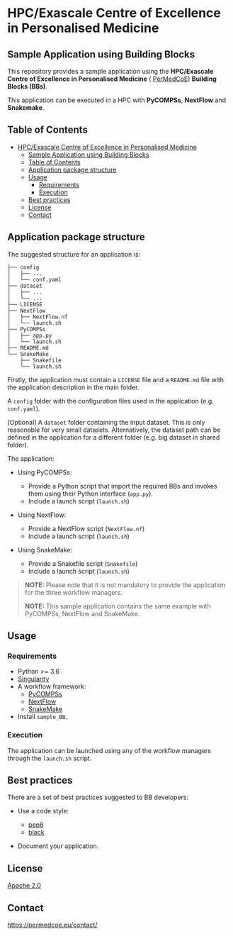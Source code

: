 # HPC/Exascale Centre of Excellence in Personalised Medicine

## Sample Application using Building Blocks

This repository provides a sample application using the **HPC/Exascale Centre of Excellence in Personalised Medicine** (
[PerMedCoE](https://permedcoe.eu/)) **Building Blocks (BBs)**.

This application can be executed in a HPC with **PyCOMPSs**, **NextFlow** and **Snakemake**.

## Table of Contents

- [HPC/Exascale Centre of Excellence in Personalised Medicine](#hpcexascale-centre-of-excellence-in-personalised-medicine)
  - [Sample Application using Building Blocks](#sample-application-using-building-blocks)
  - [Table of Contents](#table-of-contents)
  - [Application package structure](#application-package-structure)
  - [Usage](#usage)
    - [Requirements](#requirements)
    - [Execution](#execution)
  - [Best practices](#best-practices)
  - [License](#license)
  - [Contact](#contact)

## Application package structure

The suggested structure for an application is:

```text
├── config
│   ├── ...
│   └── conf.yaml
├── dataset
│   ├── ...
│   └── ...
├── LICENSE
├── NextFlow
│   ├── NextFlow.nf
│   └── launch.sh
├── PyCOMPSs
│   ├── app.py
│   └── launch.sh
├── README.md
└── SnakeMake
    ├── Snakefile
    └── launch.sh
```

Firstly, the application must contain a `LICENSE` file and a `README.md` file with the application description in the main folder.

A `config` folder with the configuration files used in the application (e.g. `conf.yaml`).

[Optional] A `dataset` folder containing the input dataset. This is only reasonable for very small datasets. Alternatively, the dataset path can be defined in the application for a different folder (e.g. big dataset in shared folder).

The application:

- Using PyCOMPSs:
  - Provide a Python script that import the required BBs and invokes them using their Python interface (`app.py`).
  - Include a launch script (`launch.sh`)

- Using NextFlow:
  - Provide a NextFlow script (`NextFlow.nf`)
  - Include a launch script (`launch.sh`)

- Using SnakeMake:
  - Provide a Snakefile script (`Snakefile`)
  - Include a launch script (`launch.sh`)

> **NOTE:** Please note that it is not mandatory to provide the application for the three workflow managers.
>
> **NOTE:** This sample application contains the same example with PyCOMPSs, NextFlow and SnakeMake.

## Usage

### Requirements

- Python >= 3.6
- [Singularity](https://singularity.lbl.gov/docs-installation)
- A workflow framework:
  - [PyCOMPSs](https://pycompss.readthedocs.io/en/latest/Sections/00_Quickstart.html)
  - [NextFlow](https://www.nextflow.io/docs/latest/getstarted.html)
  - [SnakeMake](https://snakemake.readthedocs.io/en/stable/getting_started/installation.html)
- Install `sample_BB`.

### Execution

The application can be launched using any of the workflow managers through the `launch.sh` script.

## Best practices

There are a set of best practices suggested to BB developers:

- Use a code style:
  - [pep8](https://www.python.org/dev/peps/pep-0008/)
  - [black](https://github.com/psf/black)

- Document your application.

## License

[Apache 2.0](https://www.apache.org/licenses/LICENSE-2.0)

## Contact

<https://permedcoe.eu/contact/>
